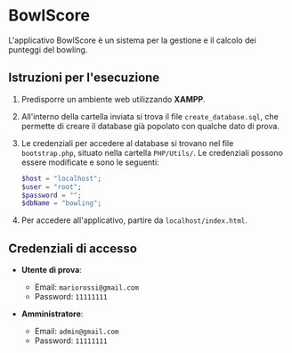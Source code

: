 # BowlScore

L'applicativo BowlScore è un sistema per la gestione e il calcolo dei punteggi del bowling.

## Istruzioni per l'esecuzione

1. Predisporre un ambiente web utilizzando **XAMPP**.
2. All'interno della cartella inviata si trova il file `create_database.sql`, che permette di creare il database già popolato con qualche dato di prova.
3. Le credenziali per accedere al database si trovano nel file `bootstrap.php`, situato nella cartella `PHP/Utils/`. Le credenziali possono essere modificate e sono le seguenti:

   ```php
   $host = "localhost";
   $user = "root";
   $password = "";
   $dbName = "bowling";
   ```

4. Per accedere all'applicativo, partire da `localhost/index.html`.

## Credenziali di accesso

- **Utente di prova**:
  - Email: `mariorossi@gmail.com`
  - Password: `11111111`

- **Amministratore**:
  - Email: `admin@gmail.com`
  - Password: `11111111`
